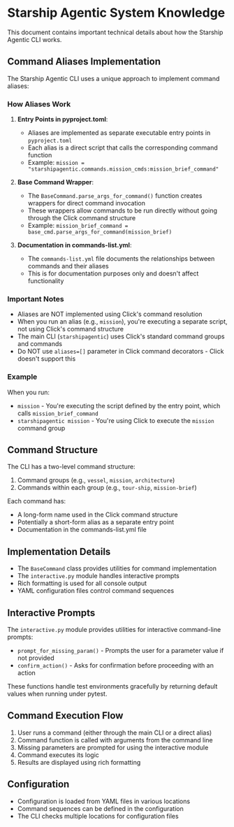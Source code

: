 # Starship Agentic System Knowledge

This document contains important technical details about how the Starship Agentic CLI works.

## Command Aliases Implementation

The Starship Agentic CLI uses a unique approach to implement command aliases:

### How Aliases Work

1. **Entry Points in pyproject.toml**:
   - Aliases are implemented as separate executable entry points in `pyproject.toml`
   - Each alias is a direct script that calls the corresponding command function
   - Example: `mission = "starshipagentic.commands.mission_cmds:mission_brief_command"`

2. **Base Command Wrapper**:
   - The `BaseCommand.parse_args_for_command()` function creates wrappers for direct command invocation
   - These wrappers allow commands to be run directly without going through the Click command structure
   - Example: `mission_brief_command = base_cmd.parse_args_for_command(mission_brief)`

3. **Documentation in commands-list.yml**:
   - The `commands-list.yml` file documents the relationships between commands and their aliases
   - This is for documentation purposes only and doesn't affect functionality

### Important Notes

- Aliases are NOT implemented using Click's command resolution
- When you run an alias (e.g., `mission`), you're executing a separate script, not using Click's command structure
- The main CLI (`starshipagentic`) uses Click's standard command groups and commands
- Do NOT use `aliases=[]` parameter in Click command decorators - Click doesn't support this

### Example

When you run:
- `mission` - You're executing the script defined by the entry point, which calls `mission_brief_command`
- `starshipagentic mission` - You're using Click to execute the `mission` command group

## Command Structure

The CLI has a two-level command structure:
1. Command groups (e.g., `vessel`, `mission`, `architecture`)
2. Commands within each group (e.g., `tour-ship`, `mission-brief`)

Each command has:
- A long-form name used in the Click command structure
- Potentially a short-form alias as a separate entry point
- Documentation in the commands-list.yml file

## Implementation Details

- The `BaseCommand` class provides utilities for command implementation
- The `interactive.py` module handles interactive prompts
- Rich formatting is used for all console output
- YAML configuration files control command sequences

## Interactive Prompts

The `interactive.py` module provides utilities for interactive command-line prompts:

- `prompt_for_missing_param()` - Prompts the user for a parameter value if not provided
- `confirm_action()` - Asks for confirmation before proceeding with an action

These functions handle test environments gracefully by returning default values when running under pytest.

## Command Execution Flow

1. User runs a command (either through the main CLI or a direct alias)
2. Command function is called with arguments from the command line
3. Missing parameters are prompted for using the interactive module
4. Command executes its logic
5. Results are displayed using rich formatting

## Configuration

- Configuration is loaded from YAML files in various locations
- Command sequences can be defined in the configuration
- The CLI checks multiple locations for configuration files
